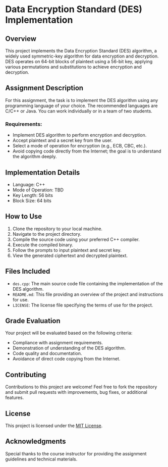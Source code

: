 # Data Encryption Standard (DES) Implementation

## Overview
This project implements the Data Encryption Standard (DES) algorithm, a widely used symmetric-key algorithm for data encryption and decryption. DES operates on 64-bit blocks of plaintext using a 56-bit key, applying various permutations and substitutions to achieve encryption and decryption.

## Assignment Description
For this assignment, the task is to implement the DES algorithm using any programming language of your choice. The recommended languages are C/C++ or Java. You can work individually or in a team of two students.

### Requirements:
- Implement DES algorithm to perform encryption and decryption.
- Accept plaintext and a secret key from the user.
- Select a mode of operation for encryption (e.g., ECB, CBC, etc.).
- Avoid copying code directly from the Internet; the goal is to understand the algorithm deeply.

## Implementation Details
- Language: C++
- Mode of Operation: TBD
- Key Length: 56 bits
- Block Size: 64 bits

## How to Use
1. Clone the repository to your local machine.
2. Navigate to the project directory.
3. Compile the source code using your preferred C++ compiler.
4. Execute the compiled binary.
5. Follow the prompts to input plaintext and secret key.
6. View the generated ciphertext and decrypted plaintext.

## Files Included
- `des.cpp`: The main source code file containing the implementation of the DES algorithm.
- `README.md`: This file providing an overview of the project and instructions for use.
- `LICENSE`: The license file specifying the terms of use for the project.

## Grade Evaluation
Your project will be evaluated based on the following criteria:
- Compliance with assignment requirements.
- Demonstration of understanding of the DES algorithm.
- Code quality and documentation.
- Avoidance of direct code copying from the Internet.

## Contributing
Contributions to this project are welcome! Feel free to fork the repository and submit pull requests with improvements, bug fixes, or additional features.

## License
This project is licensed under the [MIT License](LICENSE).

## Acknowledgments
Special thanks to the course instructor for providing the assignment guidelines and technical materials.
